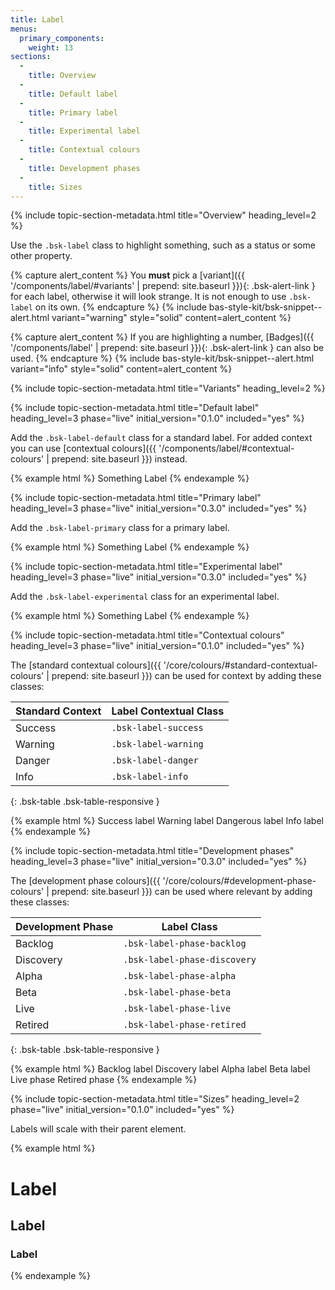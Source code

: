 ```yaml
---
title: Label
menus:
  primary_components:
    weight: 13
sections:
  -
    title: Overview
  -
    title: Default label
  -
    title: Primary label
  -
    title: Experimental label
  -
    title: Contextual colours
  -
    title: Development phases
  -
    title: Sizes
---
```


{% include topic-section-metadata.html
  title="Overview"
  heading_level=2
%}

Use the `.bsk-label` class to highlight something, such as a status or some other property.

{% capture alert_content %}
You **must** pick a [variant]({{ '/components/label/#variants' | prepend: site.baseurl }}){: .bsk-alert-link } for each
label, otherwise it will look strange. It is not enough to use `.bsk-label` on its own.
{% endcapture %}
{% include bas-style-kit/bsk-snippet--alert.html
  variant="warning"
  style="solid"
  content=alert_content
%}

{% capture alert_content %}
If you are highlighting a number, [Badges]({{ '/components/label' | prepend: site.baseurl }}){: .bsk-alert-link } can
also be used.
{% endcapture %}
{% include bas-style-kit/bsk-snippet--alert.html
  variant="info"
  style="solid"
  content=alert_content
%}

{% include topic-section-metadata.html
  title="Variants"
  heading_level=2
%}

{% include topic-section-metadata.html
  title="Default label"
  heading_level=3
  phase="live"
  initial_version="0.1.0"
  included="yes"
%}

Add the `.bsk-label-default` class for a standard label. For added context you can use
[contextual colours]({{ '/components/label/#contextual-colours' | prepend: site.baseurl }}) instead.

{% example html %}
Something <span class="bsk-label bsk-label-default">Label</span>
{% endexample %}

{% include topic-section-metadata.html
  title="Primary label"
  heading_level=3
  phase="live"
  initial_version="0.3.0"
  included="yes"
%}

Add the `.bsk-label-primary` class for a primary label.

{% example html %}
Something <span class="bsk-label bsk-label-primary">Label</span>
{% endexample %}

{% include topic-section-metadata.html
  title="Experimental label"
  heading_level=3
  phase="live"
  initial_version="0.3.0"
  included="yes"
%}

Add the `.bsk-label-experimental` class for an experimental label.

{% example html %}
Something <span class="bsk-label bsk-label-experimental">Label</span>
{% endexample %}

{% include topic-section-metadata.html
  title="Contextual colours"
  heading_level=3
  phase="live"
  initial_version="0.1.0"
  included="yes"
%}

The [standard contextual colours]({{ '/core/colours/#standard-contextual-colours' | prepend: site.baseurl }}) can be
used for context by adding these classes:

| Standard Context | Label Contextual Class  |
| ---------------- | ----------------------- |
| Success          | `.bsk-label-success`    |
| Warning          | `.bsk-label-warning`    |
| Danger           | `.bsk-label-danger`     |
| Info             | `.bsk-label-info`       |
{: .bsk-table .bsk-table-responsive }

{% example html %}
<span class="bsk-label bsk-label-success">Success label</span>
<span class="bsk-label bsk-label-warning">Warning label</span>
<span class="bsk-label bsk-label-danger">Dangerous label</span>
<span class="bsk-label bsk-label-info">Info label</span>
{% endexample %}

{% include topic-section-metadata.html
  title="Development phases"
  heading_level=3
  phase="live"
  initial_version="0.3.0"
  included="yes"
%}

The [development phase colours]({{ '/core/colours/#development-phase-colours' | prepend: site.baseurl }}) can be used
where relevant by adding these classes:

| Development Phase | Label Class                  |
| ----------------- | ---------------------------- |
| Backlog           | `.bsk-label-phase-backlog`   |
| Discovery         | `.bsk-label-phase-discovery` |
| Alpha             | `.bsk-label-phase-alpha`     |
| Beta              | `.bsk-label-phase-beta`      |
| Live              | `.bsk-label-phase-live`      |
| Retired           | `.bsk-label-phase-retired`   |
{: .bsk-table .bsk-table-responsive }

{% example html %}
<span class="bsk-label bsk-label-phase-backlog">Backlog label</span>
<span class="bsk-label bsk-label-phase-discovery">Discovery label</span>
<span class="bsk-label bsk-label-phase-alpha">Alpha label</span>
<span class="bsk-label bsk-label-phase-beta">Beta label</span>
<span class="bsk-label bsk-label-phase-live">Live phase</span>
<span class="bsk-label bsk-label-phase-retired">Retired phase</span>
{% endexample %}

{% include topic-section-metadata.html
  title="Sizes"
  heading_level=2
  phase="live"
  initial_version="0.1.0"
  included="yes"
%}

Labels will scale with their parent element.

{% example html %}
<h1><span class="bsk-label bsk-label-default">Label</span></h1>
<h2><span class="bsk-label bsk-label-default">Label</span></h2>
<h3><span class="bsk-label bsk-label-default">Label</span></h3>
{% endexample %}
